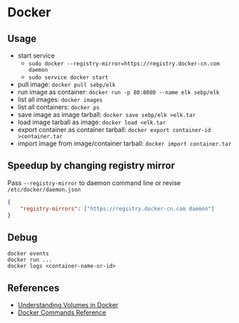 
# Docker

## Usage

  * start service
    * `sudo docker --registry-mirror=https://registry.docker-cn.com daemon`
    * `sudo service docker start`
  * pull image: `docker pull sebp/elk`
  * run image as container: `docker run -p 80:8080 --name elk sebp/elk`
  * list all images: `docker images`
  * list all containers: `docker ps`
  * save image as image tarball: `docker save sebp/elk >elk.tar`
  * load image tarball as image: `docker load <elk.tar`
  * export container as container tarball: `docker export container-id >container.tar`
  * import image from image/container tarball: `docker import container.tar`
  
## Speedup by changing registry mirror

Pass `--registry-mirror` to daemon command line or revise `/etc/docker/daemon.json`

```json
{
    "registry-mirrors": ["https://registry.docker-cn.com daemon"]
}
```

## Debug

```
docker events
docker run ...
docker logs <container-name-or-id>
```

## References

  * [Understanding Volumes in Docker](https://container-solutions.com/understanding-volumes-docker/)
  * [Docker Commands Reference](https://docs.docker.com/engine/reference/commandline/docker/)
